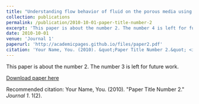 ```yaml
---
title: "Understanding flow behavior of fluid on the porous media using AI"
collection: publications
permalink: /publication/2010-10-01-paper-title-number-2
excerpt: 'This paper is about the number 2. The number 4 is left for future work.'
date: 2010-10-01
venue: 'Journal 1'
paperurl: 'http://academicpages.github.io/files/paper2.pdf'
citation: 'Your Name, You. (2010). &quot;Paper Title Number 2.&quot; <i>Journal 1</i>. 1(2).'
---
```

This paper is about the number 2. The number 3 is left for future work.

[Download paper here]()

Recommended citation: Your Name, You. (2010). "Paper Title Number 2." <i>Journal 1</i>. 1(2).